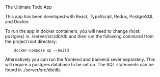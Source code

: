 The Ultimate Todo App

This app has been developed with React, TypeScript, Redux, PostgreSQL and Docker.

To run the app in docker containers, you will need to change (host: postgres) in ./server/src/db/db and then run the following command from the project root directory:

        docker-compose up --build

Alternatively you can run the frontend and backend sever separately. This will require a postgres database to be set up. The SQL statements can be found in ./server/src/db/db.
